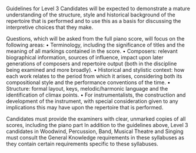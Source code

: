 Guidelines for Level 3 Candidates will be expected to demonstrate a mature understanding of the structure, style and historical background of the repertoire that is performed and to use this as a basis for discussing the interpretive choices that they make. 

Questions, which will be asked from the full piano score, will focus on the following areas: 
• Terminology, including the significance of titles and the meaning of all markings contained in the score. 
• Composers: relevant biographical information, sources of influence, impact upon later generations of composers and repertoire output (both in the discipline being examined and more broadly). 
• Historical and stylistic context: how each work relates to the period from which it arises, considering both its compositional style and the performance conventions of the time.
• Structure: formal layout, keys, melodic/harmonic language and the identification of climax points. • For instrumentalists, the construction and development of the instrument, with special 
consideration given to any implications this may have upon the repertoire that is performed. 

Candidates must provide the examiners with clear, unmarked copies of all scores, including the piano part In addition to the guidelines above, Level 3 candidates in Woodwind, Percussion, Band, Musical Theatre and Singing must consult the General Knowledge requirements in these syllabuses as they contain certain requirements specific to these syllabuses.